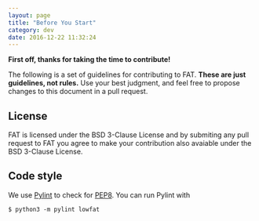 ```yaml
---
layout: page
title: "Before You Start"
category: dev
date: 2016-12-22 11:32:24
---
```


**First off, thanks for taking the time to contribute!**

The following is a set of guidelines for contributing to FAT.
**These are just guidelines, not rules.**
Use your best judgment,
and feel free to propose changes to this document in a pull request.

## License

FAT is licensed under the BSD 3-Clause License and by submiting any pull request to FAT you agree to make your contribution also avaiable under the BSD 3-Clause License.

## Code style

We use [Pylint](https://www.pylint.org/) to check for [PEP8](https://www.python.org/dev/peps/pep-0008/). You can run Pylint with

~~~
$ python3 -m pylint lowfat
~~~
